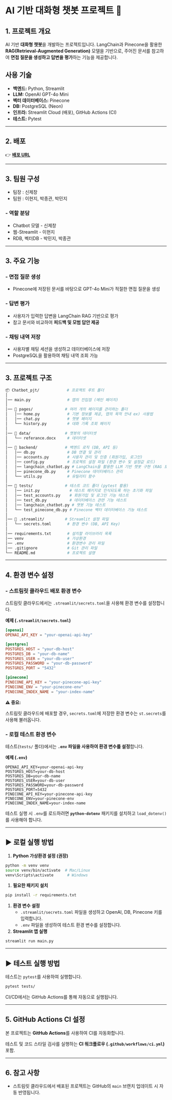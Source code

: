 # AI 기반 대화형 챗봇 프로젝트 💬


## 1. 프로젝트 개요
AI 기반 **대화형 챗봇**을 개발하는 프로젝트입니다.
LangChain과 Pinecone을 활용한 **RAG(Retrieval-Augmented Generation)** 모델을 기반으로,
주어진 문서를 참고하여 **면접 질문을 생성하고 답변을 평가**하는 기능을 제공합니다.

## 사용 기술
- **백엔드:** Python, Streamlit
- **LLM:** OpenAI GPT-4o Mini
- **벡터 데이터베이스:** Pinecone
- **DB:** PostgreSQL (Neon)
- **인프라:** Streamlit Cloud (배포), GitHub Actions (CI)
- **테스트:** Pytest

---

## 2. 배포
👉 **[배포 URL](https://chatbotpjt-udbkrmgy8v64nxax3baeae.streamlit.app/)**

---

## 3. 팀원 구성

- 팀장 : 신제창
- 팀원 : 이현지, 박종관, 박민지

### - 역할 분담
- Chatbot 모델 - 신제창
- 웹-Streamlit - 이현지
- RDB, 벡터DB - 박민지, 박종관

---

## 3. 주요 기능
### - 면접 질문 생성
- Pinecone에 저장된 문서를 바탕으로 GPT-4o Mini가 적절한 면접 질문을 생성

### - 답변 평가
- 사용자가 입력한 답변을 LangChain RAG 기반으로 평가
- 참고 문서와 비교하여 **피드백 및 모범 답안 제공**

### - 채팅 내역 저장
- 사용자별 채팅 세션을 생성하고 데이터베이스에 저장
- PostgreSQL을 활용하여 채팅 내역 조회 가능

---

## 3. 프로젝트 구조

```bash
📦 Chatbot_pjt/            # 프로젝트 루트 폴더
│
│── main.py                # 앱의 진입점 (메인 페이지)
│
│── 📂 pages/              # 여러 개의 페이지를 관리하는 폴더
│   │── home.py            # 기본 정보를 제공, 앱의 목적 안내 ex) 사용법
│   │── chat.py            # 챗봇 페이지
│   └── history.py         # 대화 기록 조회 페이지
│
│── 📂 data/               # 챗봇의 데이터셋
│   └── referance.docx     # 데이터셋
│
│── 📂 backend/            # 백엔드 로직 (DB, API 등)
│   │── db.py              # DB 연결 및 관리
│   │── accounts.py        # 사용자 관리 및 인증 (회원가입, 로그인)
│   │── config.py          # 프로젝트 설정 파일 (환경 변수 및 설정값 로드)
│   │── langchain_chatbot.py # LangChain을 활용한 LLM 기반 챗봇 구현 (RAG 포함)
│   │── pinecone_db.py     # Pinecone 데이터베이스 관리
│   └── utils.py           # 유틸리티 함수
│
│── 📂 tests/              # 테스트 코드 폴더 (pytest 활용)
│   │── init.py             # 테스트 패키지로 인식되도록 하는 초기화 파일
│   │── test_accounts.py    # 회원가입 및 로그인 기능 테스트
│   │── test_db.py          # 데이터베이스 관련 기능 테스트
│   │── langchain_chatbot.py # 챗봇 기능 테스트
│   └── test_pinecone_db.py # Pinecone 벡터 데이터베이스 기능 테스트
│
│── 📂 .streamlit/         # Streamlit 설정 파일
│   └── secrets.toml       # 환경 변수 (DB, API Key)
│
│── requirements.txt       # 설치할 라이브러리 목록
│── venv                   # 가상환경
│── .env                   # 환경변수 관리 파일
│── .gitignore             # Git 관리 파일
└── README.md              # 프로젝트 설명
```

---

## 4. 환경 변수 설정

### - 스트림릿 클라우드 배포 환경 변수

스트림릿 클라우드에서는 `.streamlit/secrets.toml`을 사용해 환경 변수를 설정합니다.

**예제 (`.streamlit/secrets.toml`)**

```toml
[openai]
OPENAI_API_KEY = "your-openai-api-key"

[postgres]
POSTGRES_HOST = "your-db-host"
POSTGRES_DB = "your-db-name"
POSTGRES_USER = "your-db-user"
POSTGRES_PASSWORD = "your-db-password"
POSTGRES_PORT = "5432"

[pinecone]
PINECONE_API_KEY = "your-pinecone-api-key"
PINECONE_ENV = "your-pinecone-env"
PINECONE_INDEX_NAME = "your-index-name"

```

**⚠️ 중요:**

스트림릿 클라우드에 배포할 경우, `secrets.toml`에 저장한 환경 변수는 `st.secrets`를 사용해 불러옵니다.


### - 로컬 테스트 환경 변수

테스트(`tests/` 폴더)에서는 **`.env` 파일을 사용하여 환경 변수를 설정**합니다.

**예제 (`.env`)**

```
OPENAI_API_KEY=your-openai-api-key
POSTGRES_HOST=your-db-host
POSTGRES_DB=your-db-name
POSTGRES_USER=your-db-user
POSTGRES_PASSWORD=your-db-password
POSTGRES_PORT=5432
PINECONE_API_KEY=your-pinecone-api-key
PINECONE_ENV=your-pinecone-env
PINECONE_INDEX_NAME=your-index-name

```

테스트 실행 시 `.env`를 로드하려면 **`python-dotenv`** 패키지를 설치하고 `load_dotenv()`를 사용해야 합니다.

---

## ▶️ 로컬 실행 방법

1. **Python 가상환경 설정 (권장)**

```bash
python -m venv venv
source venv/bin/activate  # Mac/Linux
venv\Scripts\activate      # Windows
```

1. **필요한 패키지 설치**

```bash
pip install -r requirements.txt
```

1. **환경 변수 설정**
    - `.streamlit/secrets.toml` 파일을 생성하고 OpenAI, DB, Pinecone 키를 입력합니다.
    - `.env` 파일을 생성하여 테스트 환경 변수를 설정합니다.
2. **Streamlit 앱 실행**

```bash
streamlit run main.py
```

---

## ▶️ 테스트 실행 방법

테스트는 `pytest`를 사용하여 실행합니다.

```bash
pytest tests/
```

CI/CD에서는 GitHub Actions를 통해 자동으로 실행됩니다.

---

## 5. GitHub Actions CI 설정

본 프로젝트는 **GitHub Actions**를 사용하여 CI를 자동화합니다.

테스트 및 코드 스타일 검사를 실행하는 **CI 워크플로우 (`.github/workflows/ci.yml`)** 포함.

---

## 6. 참고 사항

- 스트림릿 클라우드에서 배포된 프로젝트는 GitHub의 `main` 브랜치 업데이트 시 자동 반영됩니다.

